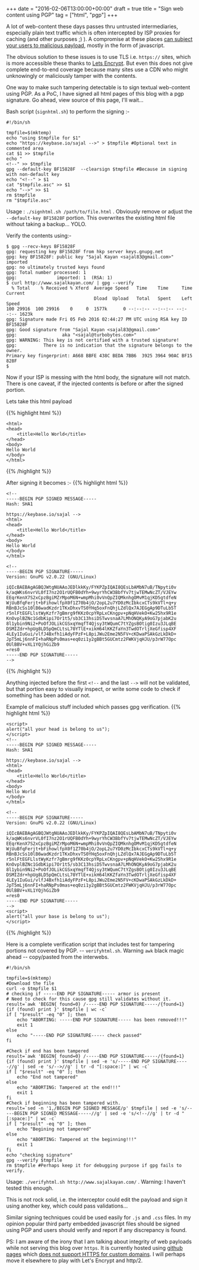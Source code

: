 +++
date = "2016-02-06T13:00:00+00:00"
draft = true
title = "Sign web content using PGP"
tag = ["html", "pgp"]
+++

A lot of web-content these days passes thru untrusted intermediaries, especially plain text traffic which is often intercepted by ISP proxies for caching (and other purposes ;) ). A compromise at these places [can subject your users to malicious payload](http://www.telecomasia.net/content/true-internets-proxy-compromised), mostly in the form of javascript.

The obvious solution to these issues is to use TLS i.e. `https://` sites, which is more accessible these thanks to [Lets Encrypt](https://letsencrypt.org/). But even this does not give complete end-to-end coverage because many sites use a CDN who might unknowingly or maliciously tamper with the contents. 

One way to make such tampering detectable is to sign textual web-content using PGP. As a PoC, I have signed all html pages of this blog with a pgp signature. Go ahead, view source of this page, I'll wait...

Bash script (`signhtml.sh`) to perform the signing :-
```
#!/bin/sh

tmpfile=$(mktemp)
echo "using $tmpfile for $1"
echo "https://keybase.io/sajal -->" > $tmpfile #Optional text in commented area
cat $1 >> $tmpfile
echo "
<!--" >> $tmpfile
gpg --default-key BF15828F  --clearsign $tmpfile #Because im signing with non-default key
echo "<!--" > $1
cat "$tmpfile.asc" >> $1
echo "-->" >> $1
rm $tmpfile
rm "$tmpfile.asc"

```
Usage : `./signhtml.sh /path/to/file.html` . Obviously remove or adjust the `--default-key BF15828F` portion. This overwrites the existing html file without taking a backup... YOLO.

Verify the contents using:-
```
$ gpg --recv-keys BF15828F
gpg: requesting key BF15828F from hkp server keys.gnupg.net
gpg: key BF15828F: public key "Sajal Kayan <sajal83@gmail.com>" imported
gpg: no ultimately trusted keys found
gpg: Total number processed: 1
gpg:               imported: 1  (RSA: 1)
$ curl http://www.sajalkayan.com/ | gpg --verify
  % Total    % Received % Xferd  Average Speed   Time    Time     Time  Current
                                 Dload  Upload   Total   Spent    Left  Speed
100 29916  100 29916    0     0  1577k      0 --:--:-- --:--:-- --:--:-- 1623k
gpg: Signature made Fri 05 Feb 2016 02:44:27 PM UTC using RSA key ID BF15828F
gpg: Good signature from "Sajal Kayan <sajal83@gmail.com>"
gpg:                 aka "<sajal@turbobytes.com>"
gpg: WARNING: This key is not certified with a trusted signature!
gpg:          There is no indication that the signature belongs to the owner.
Primary key fingerprint: A668 BBFE 438C BEDA 7BB6  3925 3964 90AC BF15 828F
$ 
```

Now if your ISP is messing with the html body, the signature will not match. There is one caveat, if the injected contents is before or after the signed portion.

Lets take this html payload

{{% highlight html %}}
```
<html>
<head>
	<title>Hello World</title>
</head>
<body>
Hello World
</body>
</html>
```
{{% /highlight %}}

After signing it becomes :-
{{% highlight html %}}
```
<!--
-----BEGIN PGP SIGNED MESSAGE-----
Hash: SHA1

https://keybase.io/sajal -->
<html>
<head>
	<title>Hello World</title>
</head>
<body>
Hello World
</body>
</html>

<!--
-----BEGIN PGP SIGNATURE-----
Version: GnuPG v2.0.22 (GNU/Linux)

iQIcBAEBAgAGBQJWtgNUAAoJEDlkkKy/FYKPZpIQAI8QEsLbAMbN7uB/TNpyti0v
k/aqWKs6nvrVL0fI7nz2O1rUQFB0dYh+9wyrYhCW3BbfYv7tjwTEMwNcZT/VJEYw
EEqrKenX7S2xCpzBgiMZrMpoM6N+wmpMhi0vVnQpZIQMknhgOMvM1qjKD5gtdfeN
WjUuBfqFerjt+bFihowlfpX0f1Z70b4jO/2opL2u7YD0zMcIbkcxCTs9kVTl+q+y
RBnBJcSs10lB6wadKzdr1TKxDhxvTS0YHq5oxFnQhjLZdlQx7AJEGgAp9DTuLb5T
r5nlFtEGFLlstWyKzfr7gBmrg9fKKz0cpYRpLxCKngpv+pNqHVekO+Kw25hx9R1e
KnOvplBZNc1GdbKipi7Or1t5/sb3C13hsiDSTwvsnaA7LMhONQKyA9oG7pjabK2u
8l1ybin9Ni2+PoOfJOLikCGSxqYmqfT4Qjsy3tWQumC7tYZgsBOtig0Izu3JLqBE
DSMIZdr+hpUg8LD5pQmCLtsL70YTlE+xikH64lKKZfaYn3TwdOTrljXeGfisp4XF
4LEy1IuGui/vlfJ4Bxfh1iAdyFPzF+L8piJWu2Eme2N5FV+cKDwaPSAkGzLkDkD+
JpT5mLj6nnFI+haRNpPs0mas+eq0zi1y2gBBt5GUCmtz2FWKVjqHJU/p3rW77Opc
0UlBBV+vXL1YQjhGiZb9
=res0
-----END PGP SIGNATURE-----
-->
```
{{% /highlight %}}

Anything injected before the first `<!--` and the last `-->` will not be validated, but that portion easy to visually inspect, or write some code to check if something has been added or not.

Example of malicious stuff included which passes gpg verification.
{{% highlight html %}}
```
<script>
alert("all your head is belong to us");
</script>
<!--
-----BEGIN PGP SIGNED MESSAGE-----
Hash: SHA1

https://keybase.io/sajal -->
<html>
<head>
	<title>Hello World</title>
</head>
<body>
Hello World
</body>
</html>

<!--
-----BEGIN PGP SIGNATURE-----
Version: GnuPG v2.0.22 (GNU/Linux)

iQIcBAEBAgAGBQJWtgNUAAoJEDlkkKy/FYKPZpIQAI8QEsLbAMbN7uB/TNpyti0v
k/aqWKs6nvrVL0fI7nz2O1rUQFB0dYh+9wyrYhCW3BbfYv7tjwTEMwNcZT/VJEYw
EEqrKenX7S2xCpzBgiMZrMpoM6N+wmpMhi0vVnQpZIQMknhgOMvM1qjKD5gtdfeN
WjUuBfqFerjt+bFihowlfpX0f1Z70b4jO/2opL2u7YD0zMcIbkcxCTs9kVTl+q+y
RBnBJcSs10lB6wadKzdr1TKxDhxvTS0YHq5oxFnQhjLZdlQx7AJEGgAp9DTuLb5T
r5nlFtEGFLlstWyKzfr7gBmrg9fKKz0cpYRpLxCKngpv+pNqHVekO+Kw25hx9R1e
KnOvplBZNc1GdbKipi7Or1t5/sb3C13hsiDSTwvsnaA7LMhONQKyA9oG7pjabK2u
8l1ybin9Ni2+PoOfJOLikCGSxqYmqfT4Qjsy3tWQumC7tYZgsBOtig0Izu3JLqBE
DSMIZdr+hpUg8LD5pQmCLtsL70YTlE+xikH64lKKZfaYn3TwdOTrljXeGfisp4XF
4LEy1IuGui/vlfJ4Bxfh1iAdyFPzF+L8piJWu2Eme2N5FV+cKDwaPSAkGzLkDkD+
JpT5mLj6nnFI+haRNpPs0mas+eq0zi1y2gBBt5GUCmtz2FWKVjqHJU/p3rW77Opc
0UlBBV+vXL1YQjhGiZb9
=res0
-----END PGP SIGNATURE-----
-->
<script>
alert("all your base is belong to us");
</script>
```
{{% /highlight %}}

Here is a complete verification script that includes test for tampering portions not covered by PGP. -- `verifyhtml.sh`. Warning `awk` black magic ahead -- copy/pasted from the interwebs.

```
#!/bin/sh

tmpfile=$(mktemp)
#Download the file
curl -o $tmpfile $1
# checking if -----END PGP SIGNATURE----- armor is present
# Need to check for this cause gpg still validates without it.
result=`awk 'BEGIN{ found=0} /-----END PGP SIGNATURE-----/{found=1}  {if (found) print }' $tmpfile | wc -c`
if [ "$result" -eq "0" ]; then
	echo "ABORTING: -----END PGP SIGNATURE----- has been removed!!!"
	exit 1
else
	echo "-----END PGP SIGNATURE----- check passed"
fi

#Check if end has been tampered
result=`awk 'BEGIN{ found=0} /-----END PGP SIGNATURE-----/{found=1}  {if (found) print }' $tmpfile | sed -e 's/-----END PGP SIGNATURE-----//g' | sed -e 's/-->//g' | tr -d "[:space:]" | wc -c`
if [ "$result" -eq "0" ]; then
	echo "End not tampered"
else
	echo "ABORTING: Tampered at the end!!!"
	exit 1
fi
#Check if beginning has been tampered with.
result=`sed -n '1,/BEGIN PGP SIGNED MESSAGE/p' $tmpfile | sed -e 's/-----BEGIN PGP SIGNED MESSAGE-----//g' | sed -e 's/<!--//g' | tr -d "[:space:]" | wc -c`
if [ "$result" -eq "0" ]; then
	echo "Begining not tampered"
else
	echo "ABORTING: Tampered at the beginning!!!"
	exit 1
fi
echo "checking signature"
gpg --verify $tmpfile
rm $tmpfile #Perhaps keep it for debugging purpose if gpg fails to verify.
```
Usage: `./verifyhtml.sh http://www.sajalkayan.com/` . Warning: I haven't tested this enough.

This is not rock solid, i.e. the interceptor could edit the payload and sign it using another key, which could pass validations...

Similar signing techniques could be used easily for `.js` and `.css` files. In my opinion popular third party embedded javascript files should be signed using PGP and users should verify and report if any discrepancy is found.

PS: I am aware of the irony that I am talking about integrity of web payloads while not serving this blog over `https`. It is currently hosted using [github pages](https://pages.github.com/) which [does not support HTTPS for custom domains](https://github.com/isaacs/github/issues/156). I will perhaps move it elsewhere to play with Let's Encrypt and http/2.